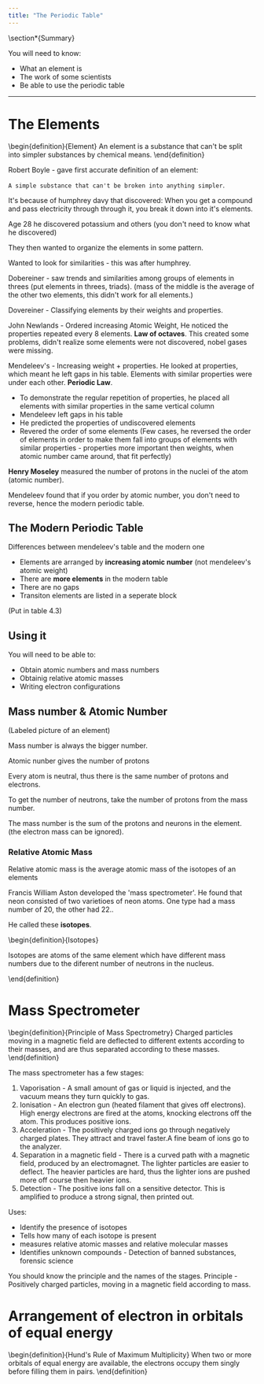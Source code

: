 ```yaml
---
title: "The Periodic Table"
---
```




\section*{Summary}

You will need to know:

- What an element is
- The work of some scientists
- Be able to use the periodic table

---



# The Elements

\begin{definition}{Element}
An element is a substance that can't be split into simpler substances by chemical means.
\end{definition}

Robert Boyle - gave first accurate definition of an element:

`A simple substance that can't be broken into anything simpler`.


It's because of humphrey davy that discovered:
When you get a compound and pass electricity through through it, you break it down into it's elements.

Age 28 he discovered potassium and others (you don't need to know what he discovered)

They then wanted to organize the elements in some pattern.

Wanted to look for similarities - this was after humphrey.

Dobereiner - saw trends and similarities among groups of elements in threes (put elements in threes, triads). (mass of the middle is the average of the other two elements, this didn't work for all elements.)

Dovereiner - Classifying elements by their weights and properties.

John Newlands - Ordered increasing Atomic Weight, He noticed the properties repeated every 8 elements. **Law of octaves**. This created some problems, didn't realize some elements were not discovered, nobel gases were missing.

Mendeleev's - Increasing weight + properties. He looked at properties, which meant he left gaps in his table. Elements with similar properties were under each other. **Periodic Law**.

- To demonstrate the regular repetition of properties, he placed all elements with similar properties in the same vertical column
- Mendeleev left gaps in his table
- He predicted the properties of undiscovered elements
- Revered the order of some elements (Few cases, he reversed the order of elements in order to make them fall into groups of elements with similar properties - properties more important then weights, when atomic number came around, that fit perfectly)

**Henry Moseley** measured the number of protons in the nuclei of the atom (atomic number).

Mendeleev found that if you order by atomic number, you don't need to reverse, hence the modern periodic table.

## The Modern Periodic Table

Differences between mendeleev's table and the modern one

- Elements are arranged by **increasing atomic number** (not mendeleev's atomic weight)
- There are **more elements** in the modern table
- There are no gaps
- Transiton elements are listed in a seperate block

(Put in table 4.3)



## Using it

You will need to be able to:

- Obtain atomic numbers and mass numbers
- Obtainig relative atomic masses
- Writing electron configurations



## Mass number & Atomic Number

(Labeled picture of an element)

Mass number is always the bigger number.

Atomic nunber gives the number of protons

Every atom is neutral, thus there is the same number of protons and electrons.

To get the number of neutrons, take the number of protons from the mass number.

The mass number is the sum of the protons and neurons in the element. (the electron mass can be ignored).

### Relative Atomic Mass

Relative atomic mass is the average atomic mass of the isotopes of an elements



Francis William Aston developed the 'mass spectrometer'. He found that neon consisted of two varietioes of neon atoms. One type had a mass number of 20, the other had 22..

He called these **isotopes**.

\begin{definition}{Isotopes}

Isotopes are atoms of the same element which have different mass numbers due to the diferent number of neutrons in the nucleus.

\end{definition}

# Mass Spectrometer

\begin{definition}{Principle of Mass Spectrometry}
Charged particles moving in a magnetic field are deflected to different extents according to their masses,
and are thus separated according to these masses.
\end{definition}

The mass spectrometer has a few stages:

1. Vaporisation - A small amount of gas or liquid is injected, and the vacuum means they turn quickly to gas.
2. Ionisation - An electron gun (heated filament that gives off electrons). High energy electrons are fired at the atoms, knocking electrons off the atom. This produces positive ions.
3. Acceleration - The positively charged ions go through negatively charged plates. They attract and travel faster.A fine beam of ions go to the analyzer.
4. Separation in a magnetic field - There is a curved path with a magnetic field, produced by an electromagnet. The lighter particles are easier to deflect. The heavier particles are hard, thus the lighter ions are pushed more off course then heavier ions.
5. Detection - The positive ions fall on a sensitive detector. This is amplified to produce a strong signal, then printed out.

Uses:

- Identify the presence of isotopes
- Tells how many of each isotope is present
- measures relative atomic masses and relative molecular masses
- Identifies unknown compounds - Detection of banned substances, forensic science

You should know the principle and the names of the stages.
Principle - Positively charged particles, moving in a magnetic field according to mass.

# Arrangement of electron in orbitals of equal energy

\begin{definition}{Hund's Rule of Maximum Multiplicity}
When two or more orbitals of equal energy are available, the electrons occupy them singly before filling them in pairs.
\end{definition}
